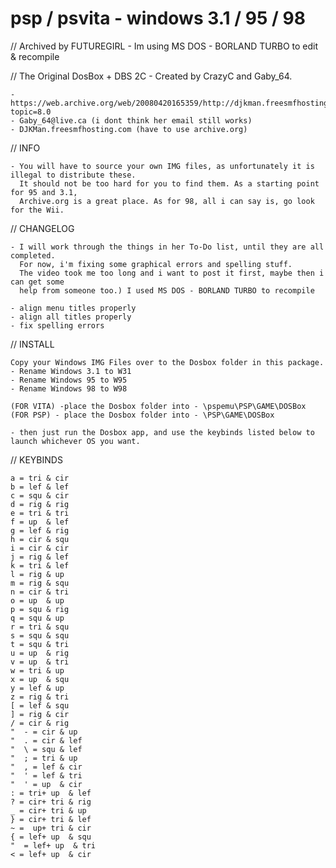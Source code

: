 # psp / psvita - windows 3.1 / 95 / 98

// Archived by FUTUREGIRL - Im using MS DOS - BORLAND TURBO to edit & recompile

// The Original DosBox + DBS 2C - Created by CrazyC and Gaby_64. 

	- https://web.archive.org/web/20080420165359/http://djkman.freesmfhosting.com/index.php?topic=8.0
	- Gaby_64@live.ca (i dont think her email still works)
	- DJKMan.freesmfhosting.com (have to use archive.org)	
	

// INFO

	- You will have to source your own IMG files, as unfortunately it is illegal to distribute these. 
 	  It should not be too hard for you to find them. As a starting point for 95 and 3.1, 
 	  Archive.org is a great place. As for 98, all i can say is, go look for the Wii.


// CHANGELOG 

	- I will work through the things in her To-Do list, until they are all completed. 
 	  For now, i'm fixing some graphical errors and spelling stuff. 
 	  The video took me too long and i want to post it first, maybe then i can get some
	  help from someone too.) I used MS DOS - BORLAND TURBO to recompile

	- align menu titles properly
	- align all titles properly
	- fix spelling errors

// INSTALL

	Copy your Windows IMG Files over to the Dosbox folder in this package. 
	- Rename Windows 3.1 to W31
	- Rename Windows 95 to W95
	- Rename Windows 98 to W98

	(FOR VITA) -place the Dosbox folder into - \pspemu\PSP\GAME\DOSBox
	(FOR PSP) - place the Dosbox folder into - \PSP\GAME\DOSBox
	
	- then just run the Dosbox app, and use the keybinds listed below to launch whichever OS you want. 

// KEYBINDS

	a = tri & cir  
	b = lef & lef  
	c = squ & cir   
	d = rig & rig   
	e = tri & tri   
	f = up  & lef   
	g = lef & rig   
	h = cir & squ   
	i = cir & cir   
	j = rig & lef   
	k = tri & lef  
	l = rig & up   
	m = rig & squ  
	n = cir & tri  
	o = up  & up  
	p = squ & rig  
	q = squ & up 
	r = tri & squ 
	s = squ & squ 
	t = squ & tri 
	u = up  & rig 
	v = up  & tri  
	w = tri & up 
	x = up  & squ
	y = lef & up 
	z = rig & tri  
	[ = lef & squ 
	] = rig & cir  
	/ = cir & rig  
	"  - = cir & up   
	"  . = cir & lef   
	"  \ = squ & lef
	"  ; = tri & up  
	"  , = lef & cir 
	"  ' = lef & tri   
	"  ' = up  & cir
	: = tri+ up  & lef
	? = cir+ tri & rig
	_ = cir+ tri & up 
	} = cir+ tri & lef
	~ =  up+ tri & cir
	{ = lef+ up  & squ
	"  = lef+ up  & tri
	< = lef+ up  & cir
